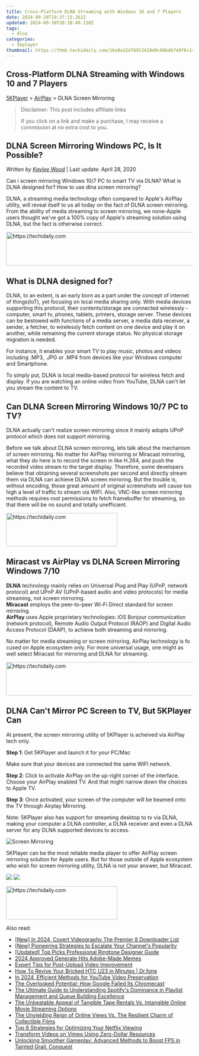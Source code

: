 ```yaml
---
title: Cross-Platform DLNA Streaming with Windows 10 and 7 Players
date: 2024-09-28T19:37:13.261Z
updated: 2024-09-30T20:18:49.110Z
tags:
  - dlna
categories:
  - 5kplayer
thumbnail: https://thmb.techidaily.com/16a9a32d76913419d0c86bdb7e9f6c144de6a2f542078d64f1e735d5fee2f456.jpg
---
```


## Cross-Platform DLNA Streaming with Windows 10 and 7 Players

[5KPlayer](https://tools.techidaily.com/5kplayer/products/) \> [AirPlay](https://tools.techidaily.com/5kplayer/airplay/) \> DLNA Screen Mirroring

>  Disclaimer: This post includes affiliate links
>
>  If you click on a link and make a purchase, I may receive a commission at no extra cost to you.
>

## DLNA Screen Mirroring Windows PC, Is It Possible?

 _Written by [Kaylee Wood](https://www.quora.com/profile/Amanda-Hu-21)_ | Last update: April 28, 2020

Can i screen mirroring Windows 10/7 PC to smart TV via DLNA? What is DLNA designed for? How to use dlna screen mirroring?

DLNA, a streaming media technology often compared to Apple's AirPlay utility, will reveal itself to us all today on the fact of DLNA screen mirroring. From the ability of media streaming to screen mirroring, we none-Apple users thought we've got a 100% copy of Apple's streaming solution using DLNA, but the fact is otherwise correct. 

<!-- affiliate ads begin -->
<a href="https://appsumo.8odi.net/c/5597632/2100538/7443" target="_top" id="2100538">
  <img src="//a.impactradius-go.com/display-ad/7443-2100538" border="0" alt="https://techidaily.com" width="728" height="90"/>
</a>
<img height="0" width="0" src="https://appsumo.8odi.net/i/5597632/2100538/7443" style="position:absolute;visibility:hidden;" border="0" />
<!-- affiliate ads end -->

## What is DLNA designed for?

DLNA, to an extent, is an early born as a part under the concept of internet of things(IoT), yet focusing on local media sharing only. With media devices supporting this protocol, their contents/storage are connected wirelessly - computer, smart tv, phones, tablets, printers, storage server. These devices can be bestowed with functions of a media server, a media data receiver, a sender, a fetcher, to wirelessly fetch content on one device and play it on another, while remaining the current storage status. No physical storage migration is needed. 

For instance, it enables your smart TV to play music, photos and videos including .MP3, .JPG or .MP4 from devices like your Windows computer and Smartphone. 

To simply put, DLNA is local media-based protocol for wireless fetch and display. If you are watching an online video from YouTube, DLNA can't let you stream the content to TV. 

## Can DLNA Screen Mirroring Windows 10/7 PC to TV?

DLNA actually can't realize screen mirroring since it mainly adopts UPnP protocol which does not support mirroring. 

Before we talk about DLNA screen mirroring, lets talk about the mechanism of screen mirroring. No matter for AirPlay mirroring or Miracast mirroring, what they do here is to record the screen in like H.264, and push the recorded video stream to the target display. Therefore, some developers believe that obtaining several screenshots per second and directly stream them via DLNA can achieve DLNA screen mirroring. But the trouble is, without encoding, those great amount of original screenshots will cause too high a level of traffic to stream via WIFI. Also, VNC-like screen mirroring methods requires root permissions to fetch framebuffer for streaming, so that there will be no sound and totally unefficient. 

<!-- affiliate ads begin -->
<a href="https://sentrypc.7eer.net/c/5597632/398449/3022" target="_top" id="398449">
  <img src="//a.impactradius-go.com/display-ad/3022-398449" border="0" alt="https://techidaily.com" width="300" height="90"/>
</a>
<img height="0" width="0" src="https://sentrypc.7eer.net/i/5597632/398449/3022" style="position:absolute;visibility:hidden;" border="0" />
<!-- affiliate ads end -->

##  Miracast vs AirPlay vs DLNA Screen Mirroring Windows 7/10

**DLNA** technology mainly relies on Universal Plug and Play (UPnP, network protocol) and UPnP AV (UPnP-based audio and video protocols) for media streaming, not screen mirroring.   
**Miracast** employs the peer-to-peer Wi-Fi Direct standard for screen mirroring.   
**AirPlay** uses Apple proprietary technologies: iOS Bonjour communication (network protocol), Remote Audio Output Protocol (RAOP) and Digital Audio Access Protocol (DAAP), to achieve both streaming and mirroring. 

No matter for media streaming or screen mirroring, AirPlay technology is fo cused on Apple ecosystem only. For more universal usage, one might as well select Miracast for mirroring and DLNA for streaming. 

<!-- affiliate ads begin -->
<a href="https://unicoeye.pxf.io/c/5597632/2134247/18498" target="_top" id="2134247">
  <img src="//a.impactradius-go.com/display-ad/18498-2134247" border="0" alt="https://techidaily.com" width="728" height="90"/>
</a>
<img height="0" width="0" src="https://unicoeye.pxf.io/i/5597632/2134247/18498" style="position:absolute;visibility:hidden;" border="0" />
<!-- affiliate ads end -->

## DLNA Can't Mirror PC Screen to TV, But 5KPlayer Can

At present, the screen mirroring utility of 5KPlayer is acheived via AirPlay tech only.

**Step 1**: Get 5KPlayer and launch it for your PC/Mac

Make sure that your devices are connected the same WIFI network.

**Step 2**: Click to activate AirPlay on the up-right corner of the interface. Choose your AirPlay enabled TV. And that might narrow down the choices to Apple TV.

**Step 3**: Once activated, your screen of the computer will be beamed onto the TV through Airplay Mirroring.

Note: 5KPlayer also has support for streaming desktop to tv via DLNA, making your computer a DLNA controller, a DLNA receiver and even a DLNA server for any DLNA supported devices to access.

![Screen Mirroring](https://www.5kplayer.com/airplay/img/5kplayer-airplay.jpg) 

5KPlayer can be the most reliable media player to offer AirPlay screen mirroring solution for Apple users. But for those outside of Apple ecosystem who wish for screen mirroring utility, DLNA is not your answer, but Miracast. 

[![](https://www.5kplayer.com/airplay/../button/freedownbackmac.png)](https://tools.techidaily.com/5kplayer/products/) [![](https://www.5kplayer.com/airplay/../button/freedownwhitewin.png)](https://tools.techidaily.com/5kplayer/products/)

<!-- affiliate ads begin -->
<a href="https://laganoo.pxf.io/c/5597632/1657396/16446" target="_top" id="1657396">
  <img src="//a.impactradius-go.com/display-ad/16446-1657396" border="0" alt="https://techidaily.com" width="300" height="90"/>
</a>
<img height="0" width="0" src="https://laganoo.pxf.io/i/5597632/1657396/16446" style="position:absolute;visibility:hidden;" border="0" />
<!-- affiliate ads end -->

<ins class="adsbygoogle"
     style="display:block"
     data-ad-format="autorelaxed"
     data-ad-client="ca-pub-7571918770474297"
     data-ad-slot="1223367746"></ins>

<ins class="adsbygoogle"
     style="display:block"
     data-ad-client="ca-pub-7571918770474297"
     data-ad-slot="8358498916"
     data-ad-format="auto"
     data-full-width-responsive="true"></ins>

<span class="atpl-alsoreadstyle">Also read:</span>
<div><ul>
<li><a href="https://facebook-clips.techidaily.com/new-in-2024-covert-videography-the-premier-8-downloader-list/"><u>[New] In 2024, Covert Videography The Premier 8 Downloader List</u></a></li>
<li><a href="https://youtube-tips.techidaily.com/ioneering-strategies-to-escalate-your-channels-popularity/"><u>[New] Pioneering Strategies to Escalate Your Channel's Popularity</u></a></li>
<li><a href="https://some-guidance.techidaily.com/updated-top-picks-professional-ringtone-designer-guide/"><u>[Updated] Top Picks Professional Ringtone Designer Guide</u></a></li>
<li><a href="https://fox-links.techidaily.com/2024-approved-generate-hits-adobe-made-memes/"><u>2024 Approved Generate Hits Adobe-Made Memes</u></a></li>
<li><a href="https://youtube-videos.techidaily.com/expert-tips-for-post-upload-video-improvement/"><u>Expert Tips for Post-Upload Video Improvement</u></a></li>
<li><a href="https://fix-guide.techidaily.com/how-to-revive-your-bricked-htc-u23-in-minutes-drfone-by-drfone-fix-android-problems-fix-android-problems/"><u>How To Revive Your Bricked HTC U23 in Minutes | Dr.fone</u></a></li>
<li><a href="https://screen-recording.techidaily.com/in-2024-efficient-methods-for-youtube-video-preservation/"><u>In 2024, Efficient Methods for YouTube Video Preservation</u></a></li>
<li><a href="https://media-tips.techidaily.com/the-overlooked-potential-how-google-failed-its-chromecast/"><u>The Overlooked Potential: How Google Failed Its Chromecast</u></a></li>
<li><a href="https://media-tips.techidaily.com/the-ultimate-guide-to-understanding-spotifys-dominance-in-playlist-management-and-queue-building-excellence/"><u>The Ultimate Guide to Understanding Spotify's Dominance in Playlist Management and Queue Building Excellence</u></a></li>
<li><a href="https://media-tips.techidaily.com/the-unbeatable-appeal-of-tangible-tape-rentals-vs-intangible-online-movie-streaming-options/"><u>The Unbeatable Appeal of Tangible Tape Rentals Vs. Intangible Online Movie Streaming Options</u></a></li>
<li><a href="https://media-tips.techidaily.com/the-unyielding-reign-of-online-views-vs-the-resilient-charm-of-collectible-films/"><u>The Unyielding Reign of Online Views Vs. The Resilient Charm of Collectible Films</u></a></li>
<li><a href="https://media-tips.techidaily.com/top-8-strategies-for-optimizing-your-netflix-viewing/"><u>Top 8 Strategies for Optimizing Your Netflix Viewing</u></a></li>
<li><a href="https://vimeo-videos.techidaily.com/transform-videos-on-vimeo-using-zero-dollar-resources/"><u>Transform Videos on Vimeo Using Zero-Dollar Resources</u></a></li>
<li><a href="https://win-able.techidaily.com/unlocking-smoother-gameplay-advanced-methods-to-boost-fps-in-tainted-grail-conquest/"><u>Unlocking Smoother Gameplay: Advanced Methods to Boost FPS in Tainted Grail: Conquest</u></a></li>
</ul></div>

